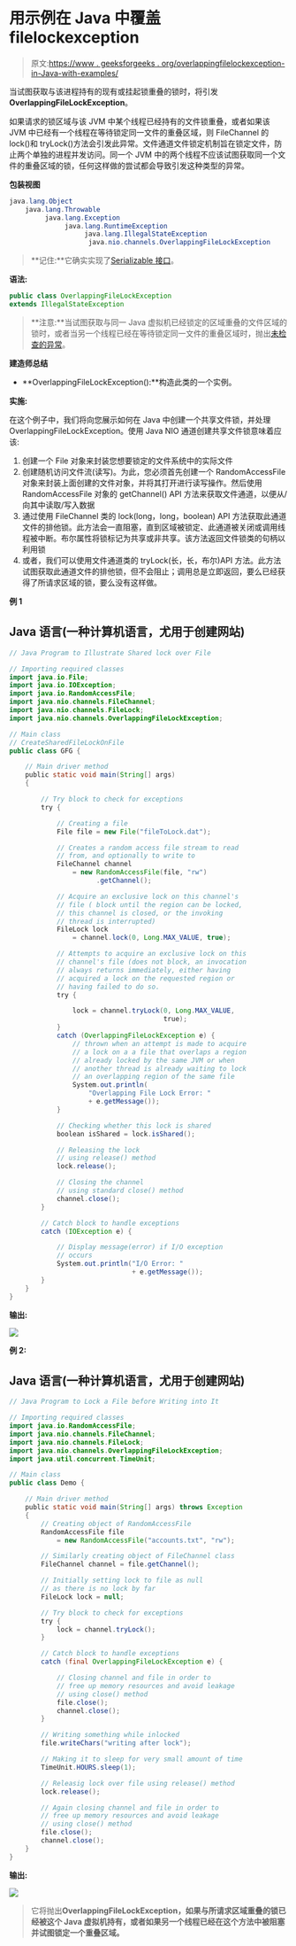 # 用示例在 Java 中覆盖 filelockexception

> 原文:[https://www . geeksforgeeks . org/overlappingfilelockexception-in-Java-with-examples/](https://www.geeksforgeeks.org/overlappingfilelockexception-in-java-with-examples/)

当试图获取与该进程持有的现有或挂起锁重叠的锁时，将引发**OverlappingFileLockException**。

如果请求的锁区域与该 JVM 中某个线程已经持有的文件锁重叠，或者如果该 JVM 中已经有一个线程在等待锁定同一文件的重叠区域，则 FileChannel 的 lock()和 tryLock()方法会引发此异常。文件通道文件锁定机制旨在锁定文件，防止两个单独的进程并发访问。同一个 JVM 中的两个线程不应该试图获取同一个文件的重叠区域的锁，任何这样做的尝试都会导致引发这种类型的异常。

**包装视图**

```java
java.lang.Object
    java.lang.Throwable
         java.lang.Exception
              java.lang.RuntimeException
                   java.lang.IllegalStateException
                    java.nio.channels.OverlappingFileLockException
```

> **记住:**它确实实现了[Serializable 接口](https://www.geeksforgeeks.org/serializable-interface-in-java/)。

**语法:**

```java
public class OverlappingFileLockException
extends IllegalStateException
```

> **注意:**当试图获取与同一 Java 虚拟机已经锁定的区域重叠的文件区域的锁时，或者当另一个线程已经在等待锁定同一文件的重叠区域时，抛出[未检查的异常](https://www.geeksforgeeks.org/checked-vs-unchecked-exceptions-in-java/)。

**建造师总结**

*   **OverlappingFileLockException():**构造此类的一个实例。

**实施:**

在这个例子中，我们将向您展示如何在 Java 中创建一个共享文件锁，并处理 OverlappingFileLockException。使用 Java NIO 通道创建共享文件锁意味着应该:

1.  创建一个 File 对象来封装您想要锁定的文件系统中的实际文件
2.  创建随机访问文件流(读写)。为此，您必须首先创建一个 RandomAccessFile 对象来封装上面创建的文件对象，并将其打开进行读写操作。然后使用 RandomAccessFile 对象的 getChannel() API 方法来获取文件通道，以便从/向其中读取/写入数据
3.  通过使用 FileChannel 类的 lock(long，long，boolean) API 方法获取此通道文件的排他锁。此方法会一直阻塞，直到区域被锁定、此通道被关闭或调用线程被中断。布尔属性将锁标记为共享或非共享。该方法返回文件锁类的句柄以利用锁
4.  或者，我们可以使用文件通道类的 tryLock(长，长，布尔)API 方法。此方法试图获取此通道文件的排他锁，但不会阻止；调用总是立即返回，要么已经获得了所请求区域的锁，要么没有这样做。

**例 1**

## Java 语言(一种计算机语言，尤用于创建网站)

```java
// Java Program to Illustrate Shared lock over File

// Importing required classes
import java.io.File;
import java.io.IOException;
import java.io.RandomAccessFile;
import java.nio.channels.FileChannel;
import java.nio.channels.FileLock;
import java.nio.channels.OverlappingFileLockException;

// Main class
// CreateSharedFileLockOnFile
public class GFG {

    // Main driver method
    public static void main(String[] args)
    {

        // Try block to check for exceptions
        try {

            // Creating a file
            File file = new File("fileToLock.dat");

            // Creates a random access file stream to read
            // from, and optionally to write to
            FileChannel channel
                = new RandomAccessFile(file, "rw")
                      .getChannel();

            // Acquire an exclusive lock on this channel's
            // file ( block until the region can be locked,
            // this channel is closed, or the invoking
            // thread is interrupted)
            FileLock lock
                = channel.lock(0, Long.MAX_VALUE, true);

            // Attempts to acquire an exclusive lock on this
            // channel's file (does not block, an invocation
            // always returns immediately, either having
            // acquired a lock on the requested region or
            // having failed to do so.
            try {

                lock = channel.tryLock(0, Long.MAX_VALUE,
                                       true);
            }
            catch (OverlappingFileLockException e) {
                // thrown when an attempt is made to acquire
                // a lock on a a file that overlaps a region
                // already locked by the same JVM or when
                // another thread is already waiting to lock
                // an overlapping region of the same file
                System.out.println(
                    "Overlapping File Lock Error: "
                    + e.getMessage());
            }

            // Checking whether this lock is shared
            boolean isShared = lock.isShared();

            // Releasing the lock
            // using release() method
            lock.release();

            // Closing the channel
            // using standard close() method
            channel.close();
        }

        // Catch block to handle exceptions
        catch (IOException e) {

            // Display message(error) if I/O exception
            // occurs
            System.out.println("I/O Error: "
                               + e.getMessage());
        }
    }
}
```

**输出:**

![](img/8c19db80d5b0275820cd99fd94241df6.png)

**例 2:**

## Java 语言(一种计算机语言，尤用于创建网站)

```java
// Java Program to Lock a File before Writing into It

// Importing required classes
import java.io.RandomAccessFile;
import java.nio.channels.FileChannel;
import java.nio.channels.FileLock;
import java.nio.channels.OverlappingFileLockException;
import java.util.concurrent.TimeUnit;

// Main class
public class Demo {

    // Main driver method
    public static void main(String[] args) throws Exception
    {
        // Creating object of RandomAccessFile
        RandomAccessFile file
            = new RandomAccessFile("accounts.txt", "rw");

        // Similarly creating object of FileChannel class
        FileChannel channel = file.getChannel();

        // Initially setting lock to file as null
        // as there is no lock by far
        FileLock lock = null;

        // Try block to check for exceptions
        try {
            lock = channel.tryLock();
        }

        // Catch block to handle exceptions
        catch (final OverlappingFileLockException e) {

            // Closing channel and file in order to
            // free up memory resources and avoid leakage
            // using close() method
            file.close();
            channel.close();
        }

        // Writing something while inlocked
        file.writeChars("writing after lock");

        // Making it to sleep for very small amount of time
        TimeUnit.HOURS.sleep(1);

        // Releasig lock over file using release() method
        lock.release();

        // Again closing channel and file in order to
        // free up memory resources and avoid leakage
        // using close() method
        file.close();
        channel.close();
    }
}
```

**输出:**

![](img/f4e47cc5bf0ea996d9f2eb25fb6c0acd.png)

> 它将抛出**OverlappingFileLockException，如果与所请求区域重叠的锁已经被这个 Java 虚拟机持有，或者如果另一个线程已经在这个方法中被阻塞并试图锁定一个重叠区域。**